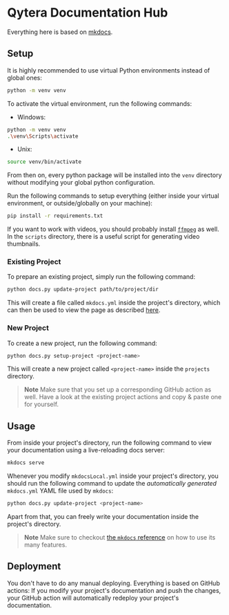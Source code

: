 # Qytera Documentation Hub

Everything here is based on [mkdocs](https://www.mkdocs.org).

## Setup

It is highly recommended to use virtual Python environments instead of global ones:

```sh
python -m venv venv
```

To activate the virtual environment, run the following commands:

- Windows:

```sh
python -m venv venv
.\venv\Scripts\activate
```

- Unix:

```sh
source venv/bin/activate
```

From then on, every python package will be installed into the `venv` directory without modifying your global python configuration.

Run the following commands to setup everything (either inside your virtual environment, or outside/globally on your machine):

```sh
pip install -r requirements.txt
```

If you want to work with videos, you should probably install [`ffmpeg`](https://ffmpeg.org/) as well.
In the `scripts` directory, there is a useful script for generating video thumbnails.

### Existing Project

To prepare an existing project, simply run the following command:

```sh
python docs.py update-project path/to/project/dir
```

This will create a file called `mkdocs.yml` inside the project's directory, which can then be used to view the page as described [here](#usage).

### New Project

To create a new project, run the following command:

```sh
python docs.py setup-project <project-name>
```

This will create a new project called `<project-name>` inside the `projects` directory.

> **Note**
> Make sure that you set up a corresponding GitHub action as well.
> Have a look at the existing project actions and copy & paste one for yourself.

## Usage

From inside your project's directory, run the following command to view your documentation using a live-reloading docs server:

```sh
mkdocs serve
```

Whenever you modify `mkdocsLocal.yml` inside your project's directory, you should run the following command to update the _automatically generated_ `mkdocs.yml` YAML file used by `mkdocs`:

```sh
python docs.py update-project <project-name>
```

Apart from that, you can freely write your documentation inside the project's directory.

> **Note**
> Make sure to checkout [the `mkdocs` reference](https://squidfunk.github.io/mkdocs-material/reference/) on how to use its many features.

## Deployment

You don't have to do any manual deploying.
Everything is based on GitHub actions: If you modify your project's documentation and push the changes, your GitHub action will automatically redeploy your project's documentation.
